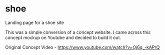 # shoe
Landing page for a shoe site 

This was a simple conversion of a concept website. I came across this concept mockup on Youtube and decided to build it out. 

Original Concept Video - https://www.youtube.com/watch?v=Oj6q_-kAPrQ

